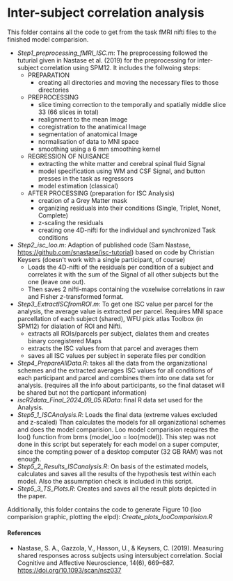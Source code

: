 # Inter-subject correlation analysis
This folder contains all the code to get from the task fMRI nifti files to the finished model comparision.

- *Step1_preprocessing_fMRI_ISC.m*: The preprocessing followed the tuturial given in Nastase et al. (2019) for the preprocessing for inter-subject correlation using SPM12. It includes the follwoing steps:
	- PREPARATION
		- creating all directories and moving the necessary files to those directories
	- PREPROCESSING
		- slice timing correction to the temporally and spatially middle slice 33 (66 slices in total)
		- realignment to the mean Image
		- coregistration to the anatimical Image
		- segmentation of anatomical Image
		- normalisation of data to MNI space
		- smoothing using a 6 mm smoothing kernel
	- REGRESSION OF NUISANCE
		- extracting the white matter and cerebral spinal fluid Signal
		- model specification using WM and CSF Signal, and button presses in the task as regressors
		- model estimation (classical)
	- AFTER PROCESSING (preparation for ISC Analysis)
		- creation of a Grey Matter mask
		- organizing residuals into their conditions (Single, Triplet, Nonet, Complete) 
		- z-scaling the residuals
		- creating one 4D-nifti for the individual and synchronized Task conditions
- *Step2_isc_loo.m*: Adaption of published code (Sam Nastase, https://github.com/snastase/isc-tutorial) based on code by Christian Keysers (doesn't work with a single participant, of course)
	- Loads the 4D-nifti of the residuals per condition of a subject and correlates it with the sum of the Signal of all other subjects but the one (leave one out).
	- Then saves 2 nifti-maps containing the voxelwise correlations in raw and Fisher *z*-transformed format.
- *Step3_ExtractISCfromROI.m*: To get one ISC value per parcel for the analysis, the average value is extracted per parcel. Requires MNI space parcellation of each subject (shared), WFU pick atlas Toolbox (in SPM12) for dialation of ROI and Nifti.
	- extracts all ROIs/parcels per subject, dialates them and creates binary coregistered Maps
	- extracts the ISC values from that parcel and averages them
	- saves all ISC values per subject in seperate files per condition
- *Step4_PrepareAllData.R*: takes all the data from the organizational schemes and the extracted averages ISC values for all conditions of each participant and parcel and combines them into one data set for analysis. (requires all the info about participants, so the final dataset will be shared but not the particpant information)
- *iscR2data_Final_2024_09_05.RData*: final R data set used for the Analysis.
- *Step5_1_ISCAnalysis.R*: Loads the final data (extreme values excluded and z-scaled)
Than calculates the models for all organizational schemes and does the model comparision.
Loo model comparision requires the loo() function from brms (model_loo = loo(model)). This step was not done in this script but seperately for each model on a super computer, since the compting power of a desktop computer (32 GB RAM) was not enough.
- *Step5_2_Results_ISCanalysis.R*: On basis of the estimated models, calculates and saves all the results of the hypothesis test within each model. Also the assummption check is included in this script.
- *Step5_3_TS_Plots.R*: Creates and saves all the result plots depicted in the paper.

Additionally, this folder contains the code to generate Figure 10 (loo comparision graphic, plotting the elpd): *Create_plots_looComparision.R*

#### References
- Nastase, S. A., Gazzola, V., Hasson, U., & Keysers, C. (2019). Measuring shared responses across subjects using intersubject correlation. Social Cognitive and Affective Neuroscience, 14(6), 669–687. 
	https://doi.org/10.1093/scan/nsz037